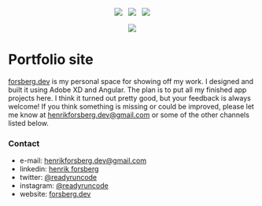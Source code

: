 <p align="center">
<a href="mailto:henrikforsberg.dev@gmail.com"><img src="https://img.shields.io/badge/Email-henrik-8056d5.svg?style=for-the-badge&logo=minutemailer&logoColor=white"></a>&nbsp;&nbsp;&nbsp;<a href="https://linkedin.com/in/henrik-forsberg" target="_blank"><img src="https://img.shields.io/badge/linkedin-henrik-brightgreen.svg?style=for-the-badge&logo=linkedin&logoColor=white" ></a>&nbsp;&nbsp;&nbsp;<a href="https://twitter.com/readyruncode" target="_blank"><img src="https://img.shields.io/badge/twitter-readyruncode-blue.svg?style=for-the-badge&logo=twitter&logoColor=white"></a>
</p>

<p align="center">
<img src="src/assets/screenshots/portfolio-site.gif">
</p>

# Portfolio site

[forsberg.dev](https://forsberg.dev) is my personal space for showing off my work. I designed and built it using Adobe XD and Angular. The plan is to put all my finished app projects here. I think it turned out pretty good, but your feedback is always welcome! If you think something is missing or could be improved, please let me know at henrikforsberg.dev@gmail.com or some of the other channels listed below.

### Contact

- e-mail: henrikforsberg.dev@gmail.com
- linkedin: [henrik forsberg](https://linkedin.com/in/henrik-forsberg)
- twitter: [@readyruncode](https://twitter.com/readyruncode)
- instagram: [@readyruncode](https://)
- website: [forsberg.dev](https://forsberg.dev)

<!-- # PersonalSite

This project was generated with [Angular CLI](https://github.com/angular/angular-cli) version 6.2.5.

## Development server

Run `ng serve` for a dev server. Navigate to `http://localhost:4200/`. The app will automatically reload if you change any of the source files.

## Code scaffolding

Run `ng generate component component-name` to generate a new component. You can also use `ng generate directive|pipe|service|class|guard|interface|enum|module`.

## Build

Run `ng build` to build the project. The build artifacts will be stored in the `dist/` directory. Use the `--prod` flag for a production build.

## Running unit tests

Run `ng test` to execute the unit tests via [Karma](https://karma-runner.github.io).

## Running end-to-end tests

Run `ng e2e` to execute the end-to-end tests via [Protractor](http://www.protractortest.org/).

## Further help

To get more help on the Angular CLI use `ng help` or go check out the [Angular CLI README](https://github.com/angular/angular-cli/blob/master/README.md). -->
